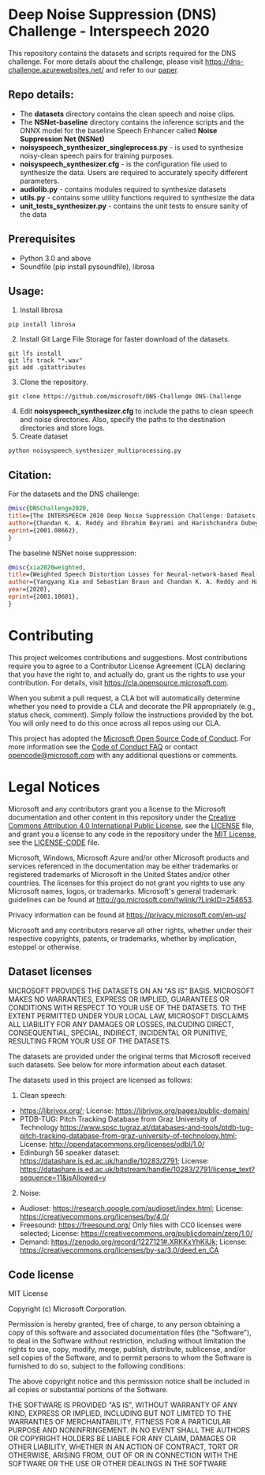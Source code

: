 # Deep Noise Suppression (DNS) Challenge - Interspeech 2020

This repository contains the datasets and scripts required for the DNS challenge. For more details about the challenge, please visit https://dns-challenge.azurewebsites.net/ and refer to our [paper](https://arxiv.org/ftp/arxiv/papers/2001/2001.08662.pdf).

## Repo details:
* The **datasets** directory contains the clean speech and noise clips.
* The **NSNet-baseline** directory contains the inference scripts and the ONNX model for the baseline Speech Enhancer called **Noise Suppression Net (NSNet)** 
* **noisyspeech_synthesizer_singleprocess.py** - is used to synthesize noisy-clean speech pairs for training purposes.
* **noisyspeech_synthesizer.cfg** - is the configuration file used to synthesize the data. Users are required to accurately specify different parameters.
* **audiolib.py** - contains modules required to synthesize datasets
* **utils.py** - contains some utility functions required to synthesize the data
* **unit_tests_synthesizer.py** - contains the unit tests to ensure sanity of the data

## Prerequisites
- Python 3.0 and above
- Soundfile (pip install pysoundfile), librosa

## Usage:
1. Install librosa 
```
pip install librosa
```
2. Install Git Large File Storage for faster download of the datasets.
```
git lfs install
git lfs track "*.wav"
git add .gitattributes
```
3. Clone the repository. 
```
git clone https://github.com/microsoft/DNS-Challenge DNS-Challenge
```
4. Edit **noisyspeech_synthesizer.cfg** to include the paths to clean speech and noise directories. Also, specify the paths to the destination directories and store logs.
5. Create dataset 
```
python noisyspeech_synthesizer_multiprocessing.py
```

## Citation:
For the datasets and the DNS challenge:<br />  

```BibTex
@misc{DNSChallenge2020,
title={The INTERSPEECH 2020 Deep Noise Suppression Challenge: Datasets, Subjective Speech Quality and Testing Framework},
author={Chandan K. A. Reddy and Ebrahim Beyrami and Harishchandra Dubey and Vishak Gopal and Roger Cheng and Ross Cutler and Sergiy Matusevych and Robert Aichner and Ashkan Aazami and Sebastian Braun and Puneet Rana and Sriram Srinivasan and Johannes Gehrke}, year={2020},
eprint={2001.08662},
}
```

The baseline NSNet noise suppression:<br />
```BibTex
@misc{xia2020weighted,
title={Weighted Speech Distortion Losses for Neural-network-based Real-time Speech Enhancement},
author={Yangyang Xia and Sebastian Braun and Chandan K. A. Reddy and Harishchandra Dubey and Ross Cutler and Ivan Tashev},
year={2020},
eprint={2001.10601},
}
```


# Contributing

This project welcomes contributions and suggestions.  Most contributions require you to agree to a
Contributor License Agreement (CLA) declaring that you have the right to, and actually do, grant us
the rights to use your contribution. For details, visit https://cla.opensource.microsoft.com.

When you submit a pull request, a CLA bot will automatically determine whether you need to provide
a CLA and decorate the PR appropriately (e.g., status check, comment). Simply follow the instructions
provided by the bot. You will only need to do this once across all repos using our CLA.

This project has adopted the [Microsoft Open Source Code of Conduct](https://opensource.microsoft.com/codeofconduct/).
For more information see the [Code of Conduct FAQ](https://opensource.microsoft.com/codeofconduct/faq/) or
contact [opencode@microsoft.com](mailto:opencode@microsoft.com) with any additional questions or comments.

# Legal Notices

Microsoft and any contributors grant you a license to the Microsoft documentation and other content
in this repository under the [Creative Commons Attribution 4.0 International Public License](https://creativecommons.org/licenses/by/4.0/legalcode),
see the [LICENSE](LICENSE) file, and grant you a license to any code in the repository under the [MIT License](https://opensource.org/licenses/MIT), see the
[LICENSE-CODE](LICENSE-CODE) file.

Microsoft, Windows, Microsoft Azure and/or other Microsoft products and services referenced in the documentation
may be either trademarks or registered trademarks of Microsoft in the United States and/or other countries.
The licenses for this project do not grant you rights to use any Microsoft names, logos, or trademarks.
Microsoft's general trademark guidelines can be found at http://go.microsoft.com/fwlink/?LinkID=254653.

Privacy information can be found at https://privacy.microsoft.com/en-us/

Microsoft and any contributors reserve all other rights, whether under their respective copyrights, patents,
or trademarks, whether by implication, estoppel or otherwise.


## Dataset licenses
MICROSOFT PROVIDES THE DATASETS ON AN "AS IS" BASIS. MICROSOFT MAKES NO WARRANTIES, EXPRESS OR IMPLIED, GUARANTEES OR CONDITIONS WITH RESPECT TO YOUR USE OF THE DATASETS. TO THE EXTENT PERMITTED UNDER YOUR LOCAL LAW, MICROSOFT DISCLAIMS ALL LIABILITY FOR ANY DAMAGES OR LOSSES, INLCUDING DIRECT, CONSEQUENTIAL, SPECIAL, INDIRECT, INCIDENTAL OR PUNITIVE, RESULTING FROM YOUR USE OF THE DATASETS.

The datasets are provided under the original terms that Microsoft received such datasets. See below for more information about each dataset.

The datasets used in this project are licensed as follows:
1. Clean speech: 
* https://librivox.org/; License: https://librivox.org/pages/public-domain/
* PTDB-TUG: Pitch Tracking Database from Graz University of Technology https://www.spsc.tugraz.at/databases-and-tools/ptdb-tug-pitch-tracking-database-from-graz-university-of-technology.html; License: http://opendatacommons.org/licenses/odbl/1.0/ 
* Edinburgh 56 speaker dataset: https://datashare.is.ed.ac.uk/handle/10283/2791; License: https://datashare.is.ed.ac.uk/bitstream/handle/10283/2791/license_text?sequence=11&isAllowed=y 
2. Noise:
* Audioset: https://research.google.com/audioset/index.html; License: https://creativecommons.org/licenses/by/4.0/
* Freesound: https://freesound.org/ Only files with CC0 licenses were selected; License: https://creativecommons.org/publicdomain/zero/1.0/
* Demand: https://zenodo.org/record/1227121#.XRKKxYhKiUk; License: https://creativecommons.org/licenses/by-sa/3.0/deed.en_CA

## Code license
MIT License

Copyright (c) Microsoft Corporation.

Permission is hereby granted, free of charge, to any person obtaining a copy
of this software and associated documentation files (the "Software"), to deal
in the Software without restriction, including without limitation the rights
to use, copy, modify, merge, publish, distribute, sublicense, and/or sell
copies of the Software, and to permit persons to whom the Software is
furnished to do so, subject to the following conditions:

The above copyright notice and this permission notice shall be included in all
copies or substantial portions of the Software.

THE SOFTWARE IS PROVIDED "AS IS", WITHOUT WARRANTY OF ANY KIND, EXPRESS OR
IMPLIED, INCLUDING BUT NOT LIMITED TO THE WARRANTIES OF MERCHANTABILITY,
FITNESS FOR A PARTICULAR PURPOSE AND NONINFRINGEMENT. IN NO EVENT SHALL THE
AUTHORS OR COPYRIGHT HOLDERS BE LIABLE FOR ANY CLAIM, DAMAGES OR OTHER
LIABILITY, WHETHER IN AN ACTION OF CONTRACT, TORT OR OTHERWISE, ARISING FROM,
OUT OF OR IN CONNECTION WITH THE SOFTWARE OR THE USE OR OTHER DEALINGS IN THE
SOFTWARE
